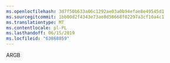 ```yaml
---
ms.openlocfilehash: 3d7f50b633a06c1292ae03a0b94efae8e49545d1
ms.sourcegitcommit: 1bb00d2f4343e73ae8d58668f02297a3cf10a4c1
ms.translationtype: MT
ms.contentlocale: pl-PL
ms.lasthandoff: 06/15/2019
ms.locfileid: "63868859"
---
```

ARGB
